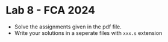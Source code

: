 # Lab 8 - FCA 2024

* Solve the assignments given in the pdf file.
* Write your solutions in a seperate files with `xxx.s` extension

